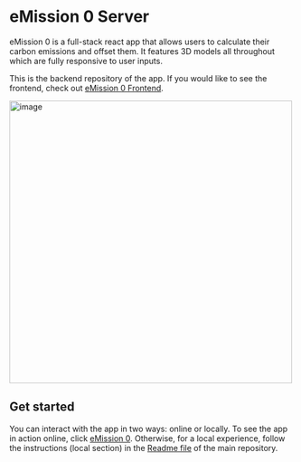 # eMission 0 Server

eMission 0 is a full-stack react app that allows users to calculate their carbon emissions and offset them. It features 3D models all throughout which are fully responsive to user inputs.

This is the backend repository of the app. If you would like to see the frontend, check out [eMission 0 Frontend](https://github.com/giabertu/emission-0).

<img width="500" alt="image" src="https://user-images.githubusercontent.com/75525883/182581487-971aba88-fbb5-48cf-9761-b491e3efca15.png">

## Get started

You can interact with the app in two ways: online or locally.
To see the app in action online, click [eMission 0](https://emission-0.vercel.app/).
Otherwise, for a local experience, follow the instructions (local section) in the [Readme file](https://github.com/giabertu/emission-0#locally) of the main repository. 
